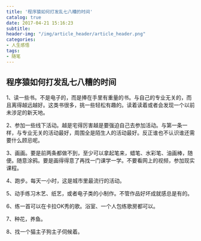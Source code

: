 ```yaml
---
title: '程序猿如何打发乱七八糟的时间'
catalog: true
date: 2017-04-21 15:16:23
subtitle:
header-img: "/img/article_header/article_header.png"
categories:
- 人生感悟
tags:
- 随笔
---
```

## 程序猿如何打发乱七八糟的时间
  1、读一些书。不是电子的，而是捧在手里有重量的书。与自己的专业无关的，而且离得越远越好。这类书很多，挑一些轻松有趣的。读着读着或者会发现一个以前未涉足的新天地。

  2、参加一些线下活动。越是宅得厉害越是要强迫自己去参加活动。与第一条一样，与专业无关的活动最好，周围全是陌生人的活动最好。反正谁也不认识谁还需要什么顾忌呢。

  3、画画。要是前两条都做不到，至少可以拿起笔来，蜡笔、水彩笔、油画棒，随便。随意涂鸦。要是画得得意了再找一门课学一学。不要看网上的视频，参加现实课程。

  4、跑步。每天一小时，这是城市里最流行的活动。

  5、动手练习木艺、纸艺，或者电子类的小制作。不管作品好坏成就感总是有的。

  6、练一首可以在卡拉OK秀的歌。浴室、一个人包练歌房都可以。

  7、种花，养鱼。

  8、找一个猫主子狗主子伺候着。
